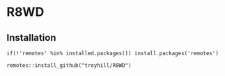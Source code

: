 # R8WD

## Installation

```
if(!'remotes' %in% installed.packages()) install.packages('remotes')

remotes::install_github("troyhill/R8WD")
```

